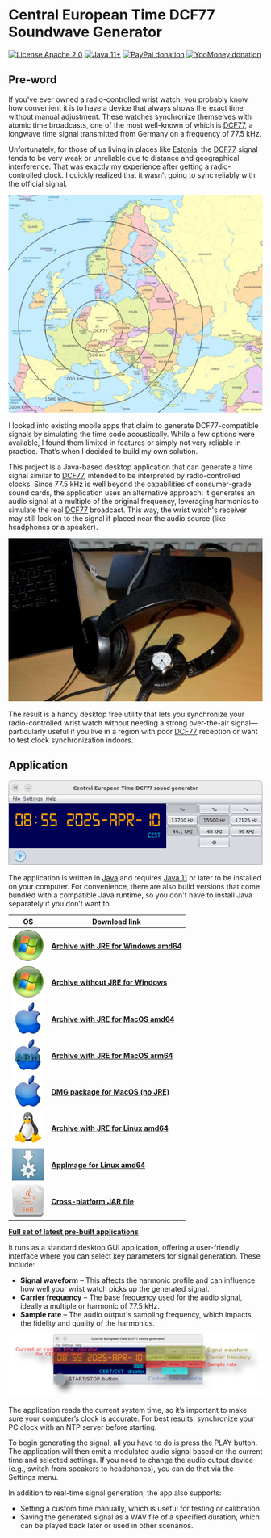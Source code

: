 # Central European Time DCF77 Soundwave Generator

[![License Apache 2.0](https://img.shields.io/badge/license-Apache%20License%202.0-green.svg)](http://www.apache.org/licenses/LICENSE-2.0)
[![Java 11+](https://img.shields.io/badge/java-11%2b-green.svg)](https://bell-sw.com/pages/downloads/#jdk-21-lts)
[![PayPal donation](https://img.shields.io/badge/donation-PayPal-cyan.svg)](https://www.paypal.com/cgi-bin/webscr?cmd=_s-xclick&hosted_button_id=AHWJHJFBAWGL2)
[![YooMoney donation](https://img.shields.io/badge/donation-Yoo.money-blue.svg)](https://yoomoney.ru/to/41001158080699)

## Pre-word

If you've ever owned a radio-controlled wrist watch, you probably know how convenient it is to have a device that always shows
the exact time without manual adjustment. These watches synchronize themselves with atomic time broadcasts, one of the
most well-known of which is [DCF77](https://en.wikipedia.org/wiki/DCF77), a longwave time signal transmitted from Germany on a frequency of 77.5 kHz.

Unfortunately, for those of us living in places like [Estonia](https://en.wikipedia.org/wiki/Estonia), the [DCF77](https://en.wikipedia.org/wiki/DCF77) signal tends to be very weak or unreliable due
to distance and geographical interference. That was exactly my experience after getting a radio-controlled clock. I
quickly realized that it wasn’t going to sync reliably with the official signal.

![DCF77 Europe map](assets/Europe_DCF77_de.jpg)

I looked into existing mobile apps that claim to generate DCF77-compatible signals by simulating the time code
acoustically. While a few options were available, I found them limited in features or simply not very reliable in
practice. That’s when I decided to build my own solution.

This project is a Java-based desktop application that can generate a time signal similar to [DCF77](https://en.wikipedia.org/wiki/DCF77), intended to be
interpreted by radio-controlled clocks. Since 77.5 kHz is well beyond the capabilities of consumer-grade sound cards,
the application uses an alternative approach: it generates an audio signal at a multiple of the original frequency,
leveraging harmonics to simulate the real [DCF77](https://en.wikipedia.org/wiki/DCF77) broadcast. This way, the wrist watch's receiver may still lock on to the
signal if placed near the audio source (like headphones or a speaker).

![Headphones as an antenna](assets/dcf77_application_in_action.jpg)

The result is a handy desktop free utility that lets you synchronize your radio-controlled wrist watch without needing a
strong
over-the-air signal—particularly useful if you live in a region with poor [DCF77](https://en.wikipedia.org/wiki/DCF77) reception or want to test clock
synchronization indoors.

## Application

![Application look](assets/applook.png)

The application is written in [Java](https://en.wikipedia.org/wiki/Java_(programming_language)) and
requires [Java 11](https://bell-sw.com/pages/downloads/#jdk-21-lts) or later to be installed on your computer. For
convenience,
there are also build versions that come bundled with a compatible Java runtime, so you don't have to install Java
separately if you don’t want to.

| OS                                           | Download link                                                                                                                                               | 
|----------------------------------------------|-------------------------------------------------------------------------------------------------------------------------------------------------------------|
| ![Windows](assets/icons/win64x64.png)        | __[Archive with JRE for Windows amd64](https://github.com/raydac/dcf77-soundwave/releases/download/1.0.0/dcf77-soundwave-app-1.0.0-windows-jdk-amd64.zip)__ |
| ![Windows](assets/icons/win64x64.png)        | __[Archive without JRE for Windows](https://github.com/raydac/dcf77-soundwave/releases/download/1.0.0/dcf77-soundwave-app-1.0.0.exe)__                      |
| ![OSX](assets/icons/macos64x64.png)          | __[Archive with JRE for MacOS amd64](https://github.com/raydac/dcf77-soundwave/releases/download/1.0.0/dcf77-soundwave-app-1.0.0-macos-jdk-amd64.zip)__     |
| ![OSX Arm64](assets/icons/macosarm64x64.png) | __[Archive with JRE for MacOS arm64](https://github.com/raydac/dcf77-soundwave/releases/download/1.0.0/dcf77-soundwave-app-1.0.0-macos-jdk-aarch64.zip)__   |
| ![OSX](assets/icons/macos64x64.png)          | __[DMG package for MacOS (no JRE)](https://github.com/raydac/dcf77-soundwave/releases/download/1.0.0/dcf77-soundwave-app_1.0.0.dmg)__                       |
| ![Linux](assets/icons/linux64x64.png)        | __[Archive with JRE for Linux amd64](https://github.com/raydac/dcf77-soundwave/releases/download/1.0.0/dcf77-soundwave-app-1.0.0-linux-jdk-amd64.tar.gz)__  |
| ![Linux](assets/icons/appimage64x64.png)     | __[AppImage for Linux amd64](https://github.com/raydac/dcf77-soundwave/releases/download/1.0.0/dcf77-soundwave-app-1.0.0-x86_64.AppImage)__                 |
| ![Java](assets/icons/java64x64.png)          | __[Cross-platform JAR file](https://github.com/raydac/dcf77-soundwave/releases/download/1.0.0/dcf77-soundwave-app-1.0.0.jar)__                              | 

__[Full set of latest pre-built applications](https://github.com/raydac/dcf77-soundwave/releases/latest)__

It runs as a standard desktop GUI application, offering a user-friendly interface where you can select key parameters
for signal generation. These include:

- __Signal waveform__ – This affects the harmonic profile and can influence how well your wrist watch picks up the generated
  signal. 
- __Carrier frequency__ – The base frequency used for the audio signal, ideally a multiple or harmonic of 77.5 kHz.
- __Sample rate__ – The audio output's sampling frequency, which impacts the fidelity and quality of the harmonics.

![GUI elements](assets/gui_elements.png)

The application reads the current system time, so it’s important to make sure your computer’s clock is accurate. For
best results, synchronize your PC clock with an NTP server before starting.

To begin generating the signal, all you have to do is press the PLAY button. The application will then emit a modulated
audio signal based on the current time and selected settings. If you need to change the audio output device (e.g.,
switch from speakers to headphones), you can do that via the Settings menu.

In addition to real-time signal generation, the app also supports:

- Setting a custom time manually, which is useful for testing or calibration.
- Saving the generated signal as a WAV file of a specified duration, which can be played back later or used in other
  scenarios.
